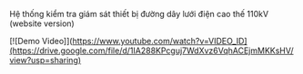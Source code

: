 Hệ thống kiểm tra giám sát thiết bị đường dây lưới điện cao thế 110kV (website version)

[![Demo Video]](https://www.youtube.com/watch?v=VIDEO_ID](https://drive.google.com/file/d/1IA288KPcguj7WdXvz6VqhACEjmMKKsHV/view?usp=sharing)
